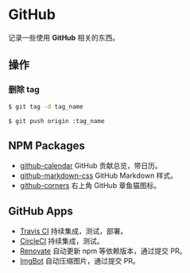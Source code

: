 # GitHub

记录一些使用 **GitHub** 相关的东西。

## 操作

### 删除 tag

```sh
$ git tag -d tag_name

$ git push origin :tag_name
```

## NPM Packages

-   [github-calendar](https://github.com/IonicaBizau/github-calendar) GitHub 贡献总览，带日历。
-   [github-markdown-css](https://github.com/sindresorhus/github-markdown-css) GitHub Markdown 样式。
-   [github-corners](https://github.com/tholman/github-corners) 右上角 GitHub 章鱼猫图标。

## GitHub Apps

-   [Travis CI](https://github.com/marketplace/travis-ci) 持续集成，测试，部署。
-   [CircleCI](https://github.com/marketplace/circleci) 持续集成，测试。
-   [Renovate](https://github.com/marketplace/renovate) 自动更新 npm 等依赖版本，通过提交 PR。
-   [ImgBot](https://github.com/marketplace/imgbot) 自动压缩图片，通过提交 PR。
